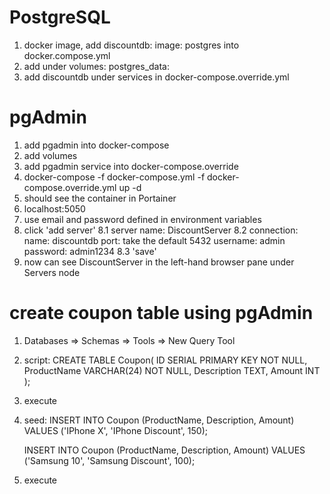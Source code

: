 ﻿# PostgreSQL
1. docker image, add 
    discountdb:
        image: postgres
    into docker.compose.yml
2. add under volumes:
    postgres_data:
2. add discountdb under services in docker-compose.override.yml

# pgAdmin
1. add pgadmin into docker-compose
2. add volumes
3. add pgadmin service into docker-compose.override
4. docker-compose -f docker-compose.yml -f docker-compose.override.yml up -d
5. should see the container in Portainer
6. localhost:5050
7. use email and password defined in environment variables
8. click 'add server'
    8.1 server name: DiscountServer
    8.2 connection: 
        name: discountdb
        port: take the default 5432
        username: admin
        password: admin1234
    8.3 'save'
9. now can see DiscountServer in the left-hand browser pane under Servers node

# create coupon table using pgAdmin
1. Databases => Schemas => Tools => New Query Tool
2. script: CREATE TABLE Coupon(
		ID SERIAL PRIMARY KEY         NOT NULL,
		ProductName     VARCHAR(24) NOT NULL,
		Description     TEXT,
		Amount          INT
	);
3. execute
4. seed: INSERT INTO Coupon (ProductName, Description, Amount) VALUES ('IPhone X', 'IPhone Discount', 150);

    INSERT INTO Coupon (ProductName, Description, Amount) VALUES ('Samsung 10', 'Samsung Discount', 100);
5. execute
